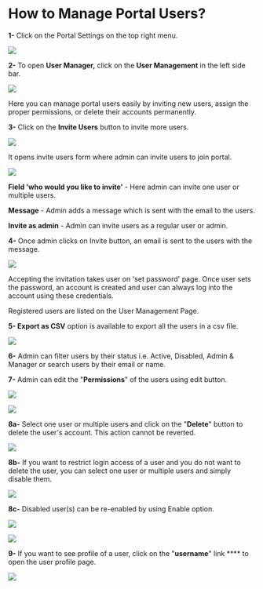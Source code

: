 # How to Manage Portal Users?

**1-** Click on the Portal Settings on the top right menu.

![](../.gitbook/assets/portal-settings1.png)

**2-** To open **User Manager,** click on the **User Management** in the left side bar.

![](../.gitbook/assets/user-management.png)

Here you can manage portal users easily by inviting new users, assign the proper permissions, or delete their accounts permanently. 

**3-** Click on the **Invite Users** button to invite more users.

![](../.gitbook/assets/invite-users0.png)

It opens invite users form where admin can invite users to join portal.

![](../.gitbook/assets/invite-users.png)

**Field 'who would you like to invite'** - Here admin can invite one user or multiple users.

**Message** - Admin adds a message which is sent with the email to the users.

**Invite as admin** - Admin can invite users as a regular user or admin.

**4-** Once admin clicks on Invite button, an email is sent to the users with the message.

![](../.gitbook/assets/invitation-email.png)

Accepting the invitation takes user on 'set password' page. Once user sets the password, an account is created and user can always log into the account using these credentials.

Registered users are listed on the User Management Page.

**5- Export as CSV** option is available to export all the users in a csv file.

![](../.gitbook/assets/export-as-csv.png)



**6-** Admin can filter users by their status i.e. Active, Disabled, Admin & Manager or search users by their email or name.

**7-** Admin can edit the "**Permissions**" of the users using edit button.

![](../.gitbook/assets/user-permissions.png)



![](../.gitbook/assets/edit-user.png)



**8a-** Select one user or multiple users and click on the "**Delete**" button to delete the user's account. This action cannot be reverted.

![](../.gitbook/assets/delete-disable-enable.png)

**8b-** If you want to restrict login access of a user and you do not want to delete the user, you can select one user or multiple users and simply disable them.

![](../.gitbook/assets/delete-disable-enable%20%281%29.png)

**8c-** Disabled user\(s\) can be re-enabled by using Enable option.

![](../.gitbook/assets/enable-user.png)

![](../.gitbook/assets/enable-user2.png)

**9-** If you want to see profile of a user, click on the "**username**" link **** to open the user profile page.

![](../.gitbook/assets/user-profile.png)

